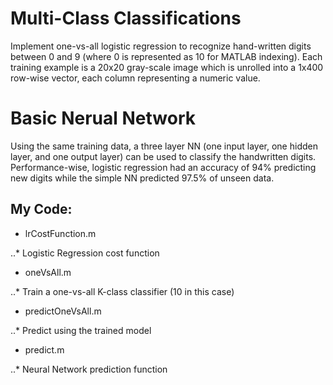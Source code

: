 # Multi-Class Classifications

Implement one-vs-all logistic regression to recognize hand-written digits between 0 and 9 (where 0 is represented as 10 for MATLAB indexing).  Each training example is a 20x20 gray-scale image which is unrolled into a 1x400 row-wise vector, each column representing a numeric value.

# Basic Nerual Network

Using the same training data, a three layer NN (one input layer, one hidden layer, and one output layer) can be used to classify the handwritten digits.  Performance-wise, logistic regression had an accuracy of 94% predicting new digits while the simple NN predicted 97.5% of unseen data.

## My Code:
* lrCostFunction.m

..* Logistic Regression cost function

* oneVsAll.m

..* Train a one-vs-all K-class classifier (10 in this case)

* predictOneVsAll.m

..* Predict using the trained model

* predict.m

..* Neural Network prediction function